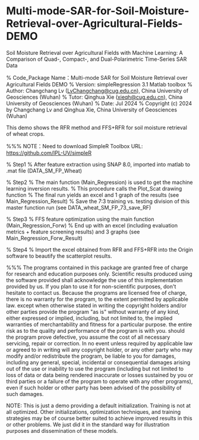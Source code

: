 # Multi-mode-SAR-for-Soil-Moisture-Retrieval-over-Agricultural-Fields-DEMO
Soil Moisture Retrieval over Agricultural Fields with Machine Learning: A Comparison of Quad-, Compact-, and Dual-Polarimetric Time-Series SAR Data

%   Code_Package Name：Multi-mode SAR for Soil Moisture Retrieval over Agricultural Fields DEMO
%  Version:   simpleRegression 3.1 Matlab toolbox
%  Author:   Changchang Lv (LvChangchang@cug.edu.cn), China University of Geosciences (Wuhan)
%  Tutor: Qinghua Xie (xieqh@cug.edu.cn), China University of Geosciences (Wuhan)
%  Date: Jul 2024
% Copyright (c) 2024 by Changchang Lv and Qinghua Xie, China University of Geosciences (Wuhan)


This demo shows the RFR method and FFS+RFR for soil moisture retrieval of wheat crops.

%%%  NOTE：Need to download SimpleR Toolbox URL: https://github.com/IPL-UV/simpleR

%  Step1
%  After feature extraction using SNAP 8.0, imported into matlab to .mat file (DATA_SM_FP_Wheat)

%  Step2
%  The main function (Main_Regression) is used to get the machine learning inversion results.
%  This procedure calls the Plot_Scat drawing function
%  The final run yields an excel and 1 graph of the results (see Main_Regression_Result)
%  Save the 7:3 training vs. testing division of this master function run (see DATA_wheat_SM_FP_73_save_RF)

%  Step3
%  FFS feature optimization using the main function (Main_Regression_Forw)
%  End up with an excel (including evaluation metrics + feature screening results) and 3 graphs (see Main_Regression_Forw_Result)

%  Step4
%  Import the excel obtained from RFR and FFS+RFR into the Origin software to beautify the scatterplot results.



%%%   The programs contained in this package are granted free of charge for
   research and education purposes only. Scientific results produced using
   the software provided shall acknowledge the use of this implementation
   provided by us. If you plan to use it for non-scientific purposes,
   don't hesitate to contact us. Because the programs are licensed free of
   charge, there is no warranty for the program, to the extent permitted
   by applicable law. except when otherwise stated in writing the
   copyright holders and/or other parties provide the program "as is"
   without warranty of any kind, either expressed or implied, including,
   but not limited to, the implied warranties of merchantability and
   fitness for a particular purpose. the entire risk as to the quality and
   performance of the program is with you. should the program prove
   defective, you assume the cost of all necessary servicing, repair or
   correction. In no event unless required by applicable law or agreed to
   in writing will any copyright holder, or any other party who may modify
   and/or redistribute the program, be liable to you for damages,
   including any general, special, incidental or consequential damages
   arising out of the use or inability to use the program (including but
   not limited to loss of data or data being rendered inaccurate or losses
   sustained by you or third parties or a failure of the program to
   operate with any other programs), even if such holder or other party
   has been advised of the possibility of such damages.

   NOTE: This is just a demo providing a default initialization. Training
   is not at all optimized. Other initializations, optimization techniques,
   and training strategies may be of course better suited to achieve improved
   results in this or other problems. We just did it in the standard way for
   illustration purposes and dissemination of these models.
